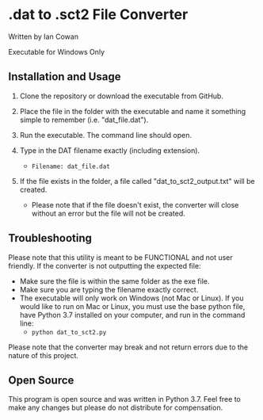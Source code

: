.dat to .sct2 File Converter
============================

Written by Ian Cowan

Executable for Windows Only

Installation and Usage
----------------------

1. Clone the repository or download the executable from GitHub.

2. Place the file in the folder with the executable and name it something simple to remember (i.e. "dat_file.dat").

3. Run the executable. The command line should open.

4. Type in the DAT filename exactly (including extension).
    - `Filename: dat_file.dat`

5. If the file exists in the folder, a file called "dat_to_sct2_output.txt" will be created.
    - Please note that if the file doesn't exist, the converter will close without an error but the file will not be created.

Troubleshooting
---------------
Please note that this utility is meant to be FUNCTIONAL and not user friendly. If the converter is not outputting the expected file:
- Make sure the file is within the same folder as the exe file.
- Make sure you are typing the filename exactly correct.
- The executable will only work on Windows (not Mac or Linux). If you would like to run on Mac or Linux, you must use the base python file, have Python 3.7 installed on your computer, and run in the command line:
    - `python dat_to_sct2.py`

Please note that the converter may break and not return errors due to the nature of this project.

Open Source
-----------
This program is open source and was written in Python 3.7. Feel free to make any changes but please do not distribute for compensation.
